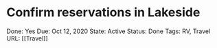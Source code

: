 # Confirm reservations in Lakeside

Done: Yes
Due: Oct 12, 2020
State: Active
Status: Done
Tags: RV, Travel
URL: [[Travel]]